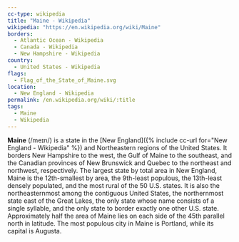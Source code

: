```yaml
---
cc-type: wikipedia
title: "Maine - Wikipedia"
wikipedia: "https://en.wikipedia.org/wiki/Maine"
borders:
  - Atlantic Ocean - Wikipedia
  - Canada - Wikipedia
  - New Hampshire - Wikipedia
country:
  - United States - Wikipedia
flags:
  - Flag_of_the_State_of_Maine.svg
location:
  - New England - Wikipedia
permalink: /en.wikipedia.org/wiki/:title
tags:
  - Maine
  - Wikipedia
---
```

**Maine** (/meɪn/) is a state in the [New England]({% include cc-url for="New England - Wikipedia" %}) and Northeastern regions of the United States. It borders New Hampshire to the west, the Gulf of Maine to the southeast, and the Canadian provinces of New Brunswick and Quebec to the northeast and northwest, respectively. The largest state by total area in New England, Maine is the 12th-smallest by area, the 9th-least populous, the 13th-least densely populated, and the most rural of the 50 U.S. states. It is also the northeasternmost among the contiguous United States, the northernmost state east of the Great Lakes, the only state whose name consists of a single syllable, and the only state to border exactly one other U.S. state. Approximately half the area of Maine lies on each side of the 45th parallel north in latitude. The most populous city in Maine is Portland, while its capital is Augusta.
